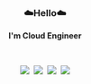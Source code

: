 **<h3 align="center">☁️Hello☁️</h3>**
**<div align="center">I'm Cloud Engineer</div>**

</br>

<p align="center" display="inline-block">
  <img src="https://img.shields.io/badge/aws-232F3E?style=for-the-badge&logo=Amazon AWS&logoColor=white">&nbsp&nbsp<img src="https://img.shields.io/badge/Docker-2496ED?style=for-the-badge&logo=Docker&logoColor=white">&nbsp&nbsp<img src="https://img.shields.io/badge/Kubernetes-326CE5?style=for-the-badge&logo=Kubernetes&logoColor=white">&nbsp&nbsp<img src="https://img.shields.io/badge/Terraform-7B42BC?style=for-the-badge&logo=Terraform&logoColor=white">
</p>
